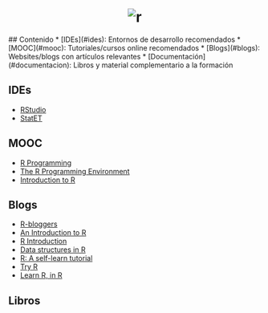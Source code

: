 <h1 align="center">
	<img src="https://www.r-project.org/Rlogo.png" alt="r">
	<br>
</h1>
## Contenido
* [IDEs](#ides): Entornos de desarrollo recomendados
* [MOOC](#mooc): Tutoriales/cursos online recomendados
* [Blogs](#blogs): Websites/blogs con artículos relevantes
* [Documentación](#documentacion): Libros y material complementario a la formación

## IDEs
- [RStudio](https://www.rstudio.com/)
- [StatET](http://www.walware.de/goto/statet)

## MOOC
- [R Programming](https://www.coursera.org/learn/r-programming)
- [The R Programming Environment](https://www.coursera.org/learn/r-programming-environment)
- [Introduction to R](https://www.datacamp.com/courses/free-introduction-to-r)

## Blogs
- [R-bloggers](https://www.r-bloggers.com)
- [An Introduction to R](https://cran.r-project.org/doc/manuals/R-intro.html)
- [R Introduction](http://www.r-tutor.com/r-introduction)
- [Data structures in R](http://adv-r.had.co.nz/Data-structures.html)
- [R: A self-learn tutorial](https://www.nceas.ucsb.edu/files/scicomp/Dloads/RProgramming/BestFirstRTutorial.pdf)
- [Try R](http://tryr.codeschool.com)
- [Learn R, in R](http://swirlstats.com)

## Libros

